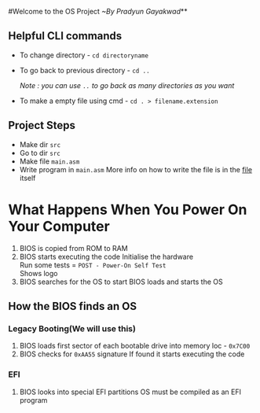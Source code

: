 #Welcome to the OS Project
_~By Pradyun Gayakwad_**


Helpful CLI commands
--------------------
+ To change directory - `cd directoryname`
+ To go back to previous directory - `cd ..`

   *Note : you can use `..` to go back as many  directories as you want*   
+ To make a empty file using cmd - `cd . > filename.extension`


Project Steps
-------------
+ Make dir `src`
+ Go to dir `src`
+ Make file `main.asm`
+ Write program in `main.asm`
   More info on how to write the file is in the [file](../OsDev/src/main.asm) itself

What Happens When You Power On Your Computer
============================================
1. BIOS is copied from ROM to RAM
2. BIOS starts executing the code
   Initialise the hardware   
   Run some tests = `POST - Power-On Self Test`   
   Shows logo   
3. BIOS searches for the OS to start
   BIOS loads and starts the OS   

How the BIOS finds an OS
------------------------
### Legacy Booting(We will use this)
1. BIOS loads first sector of each bootable drive into memory loc - `0x7C00`
2. BIOS checks for `0xAA55` signature
   If found it starts executing the code   

### EFI
1. BIOS looks into special EFI partitions
   OS must be compiled as an EFI program   


   